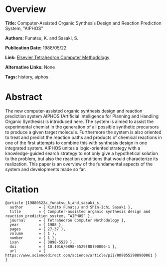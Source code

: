 # Overview
**Title:**
Computer-Assisted Organic Synthesis Design and Reaction Prediction System, "AIPHOS"

**Authors:**
Funatsu, K. and Sasaki, S.

**Publication Date:**
1988/05/22

**Link:**
[Elsevier Tetrahedron Computer Methodology](https://www.sciencedirect.com/science/article/abs/pii/0898552988900061)

**Alternative Links:**
None

**Tags:**
history, aiphos


# Abstract
The new computer-assisted organic synthesis design and reaction prediction system AIPHOS (Artificial Intelligence for Planning and Handling Organic Synthesis) is introduced here.
The system is aimed to assist the experimental chemist in the generation of all possible synthetic precursors to produce a given target molecule.
Furthermore the system is also oriented to treat and predict the reaction paths and products of chemical reactions in one of the first attempts to combine this with synthesis design in one integrated system.
AIPHOS unites a logic-oriented strategy with a knowledge-guided search strategy to not only give a hypothetical solution to the problem, but also the reaction conditions that would characterize its realization.
This paper is an overview of the fundamental aspects of the system and developments made so far.


# Citation
```
@article {19880522a_funatsu_k_and_sasaki_s,
  author       = { Kimito Funatsu and Shin-Ichi Sasaki },
  title        = { Computer-assisted organic synthesis design and reaction prediction system, “AIPHOS” },
  journal      = { Tetrahedron Computer Methodology },
  year         = { 1988 },
  pages        = { 27-37 },
  volume       = { 1 },
  number       = { 1 },
  issn         = { 0898-5529 },
  doi          = { 10.1016/0898-5529(88)90006-1 },
  url          = { https://www.sciencedirect.com/science/article/pii/0898552988900061 }
}
```
